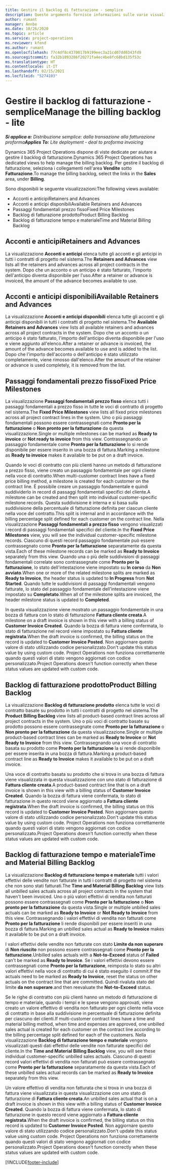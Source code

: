 ```yaml
---
title: Gestire il backlog di fatturazione - semplice
description: Questo argomento fornisce informazioni sulle varie visualizzazioni disponibili per l'uso durante la gestione del backlog di fatturazione.
author: rumant
manager: Annbe
ms.date: 10/26/2020
ms.topic: article
ms.service: project-operations
ms.reviewer: kfend
ms.author: rumant
ms.openlocfilehash: 77c4df8c4370017b9199eec3a21cd07dd0343fd9
ms.sourcegitcommit: fa32b1893286f20271fa4ec4be8fc68bd135f53c
ms.translationtype: HT
ms.contentlocale: it-IT
ms.lasthandoff: 02/15/2021
ms.locfileid: "5274103"
---
```

# <a name="manage-the-billing-backlog---lite"></a><span data-ttu-id="d59dc-103">Gestire il backlog di fatturazione - semplice</span><span class="sxs-lookup"><span data-stu-id="d59dc-103">Manage the billing backlog - lite</span></span>

<span data-ttu-id="d59dc-104">_**Si applica a:** Distribuzione semplice: dalla transazione alla fatturazione proforma_</span><span class="sxs-lookup"><span data-stu-id="d59dc-104">_**Applies To:** Lite deployment - deal to proforma invoicing_</span></span>

<span data-ttu-id="d59dc-105">Dynamics 365 Project Operations dispone di viste dedicate per aiutare a gestire il backlog di fatturazione.</span><span class="sxs-lookup"><span data-stu-id="d59dc-105">Dynamics 365 Project Operations has dedicated views to help manage the billing backlog.</span></span> <span data-ttu-id="d59dc-106">Per gestire il backlog di fatturazione, seleziona i collegamenti nell'area **Vendite** sotto **Fatturazione**.</span><span class="sxs-lookup"><span data-stu-id="d59dc-106">To manage the billing backlog, select the links in the **Sales** area, under **Billing**.</span></span> 

<span data-ttu-id="d59dc-107">Sono disponibili le seguente visualizzazioni:</span><span class="sxs-lookup"><span data-stu-id="d59dc-107">The following views available:</span></span>

- <span data-ttu-id="d59dc-108">Acconti e anticipi</span><span class="sxs-lookup"><span data-stu-id="d59dc-108">Retainers and Advances</span></span>
- <span data-ttu-id="d59dc-109">Acconti e anticipi disponibili</span><span class="sxs-lookup"><span data-stu-id="d59dc-109">Available Retainers and Advances</span></span>
- <span data-ttu-id="d59dc-110">Passaggi fondamentali prezzo fisso</span><span class="sxs-lookup"><span data-stu-id="d59dc-110">Fixed Price Milestones</span></span>
- <span data-ttu-id="d59dc-111">Backlog di fatturazione prodotto</span><span class="sxs-lookup"><span data-stu-id="d59dc-111">Product Billing Backlog</span></span>
- <span data-ttu-id="d59dc-112">Backlog di fatturazione tempo e materiale</span><span class="sxs-lookup"><span data-stu-id="d59dc-112">Time and Material Billing Backlog</span></span>

## <a name="retainers-and-advances"></a><span data-ttu-id="d59dc-113">Acconti e anticipi</span><span class="sxs-lookup"><span data-stu-id="d59dc-113">Retainers and Advances</span></span>

<span data-ttu-id="d59dc-114">La visualizzazione **Acconti e anticipi** elenca tutte gli acconti e gli anticipi in tutti i contratti di progetto nel sistema.</span><span class="sxs-lookup"><span data-stu-id="d59dc-114">The **Retainers and Advances** view lists all the retainers and advances across all project contracts in the system.</span></span> <span data-ttu-id="d59dc-115">Dopo che un acconto o un anticipo è stato fatturato, l'importo dell'anticipo diventa disponibile per l'uso.</span><span class="sxs-lookup"><span data-stu-id="d59dc-115">After a retainer or advance is invoiced, the amount of the advance becomes available to use.</span></span>

## <a name="available-retainers-and-advances"></a><span data-ttu-id="d59dc-116">Acconti e anticipi disponibili</span><span class="sxs-lookup"><span data-stu-id="d59dc-116">Available Retainers and Advances</span></span>

<span data-ttu-id="d59dc-117">La visualizzazione **Acconti e anticipi disponibili** elenca tutte gli acconti e gli anticipi disponibili in tutti i contratti di progetto nel sistema.</span><span class="sxs-lookup"><span data-stu-id="d59dc-117">The **Available Retainers and Advances** view lists all available retainers and advances across all project contracts in the system.</span></span> <span data-ttu-id="d59dc-118">Dopo che un acconto o un anticipo è stato fatturato, l'importo dell'anticipo diventa disponibile per l'uso e viene aggiunto all'elenco.</span><span class="sxs-lookup"><span data-stu-id="d59dc-118">After a retainer or advance is invoiced, the amount of the advance becomes available to use and is added to the list.</span></span> <span data-ttu-id="d59dc-119">Dopo che l'importo dell'acconto o dell'anticipo è stato utilizzato completamente, viene rimosso dall'elenco.</span><span class="sxs-lookup"><span data-stu-id="d59dc-119">After the amount of the retainer or advance is used completely, it is removed from the list.</span></span>

## <a name="fixed-price-milestones"></a><span data-ttu-id="d59dc-120">Passaggi fondamentali prezzo fisso</span><span class="sxs-lookup"><span data-stu-id="d59dc-120">Fixed Price Milestones</span></span>

<span data-ttu-id="d59dc-121">La visualizzazione **Passaggi fondamentali prezzo fisso** elenca tutti i passaggi fondamentali a prezzo fisso in tutte le voci di contratto di progetto nel sistema.</span><span class="sxs-lookup"><span data-stu-id="d59dc-121">The **Fixed Price Milestones** view lists all fixed price milestones across all project contract lines in the system.</span></span> <span data-ttu-id="d59dc-122">Uno o più passaggi fondamentali possono essere contrassegnati come **Pronto per la fatturazione** o **Non pronto per la fatturazione** da questa visualizzazione.</span><span class="sxs-lookup"><span data-stu-id="d59dc-122">Single or multiple milestones can be marked as **Ready to invoice** or **Not ready to invoice** from this view.</span></span> <span data-ttu-id="d59dc-123">Contrassegnando un passaggio fondamentale come **Pronto per la fatturazione** lo si rende disponibile per essere inserito in una bozza di fattura.</span><span class="sxs-lookup"><span data-stu-id="d59dc-123">Marking a milestone as **Ready to invoice** makes it available to be put on a draft invoice.</span></span>

<span data-ttu-id="d59dc-124">Quando le voci di contratto con più clienti hanno un metodo di fatturazione a prezzo fisso, viene creato un passaggio fondamentale per ogni cliente nella voce di contratto.</span><span class="sxs-lookup"><span data-stu-id="d59dc-124">When multi-customer contract lines have a fixed price billing method, a milestone is created for each customer on the contract line.</span></span> <span data-ttu-id="d59dc-125">È possibile creare un passaggio fondamentale e quindi suddividerlo in record di passaggi fondamentali specifici del cliente.</span><span class="sxs-lookup"><span data-stu-id="d59dc-125">A milestone can be created and then split into individual customer-specific milestone records.</span></span> <span data-ttu-id="d59dc-126">Questa suddivisione è interna e si basa sulla suddivisione della percentuale di fatturazione definita per ciascun cliente nella voce del contratto.</span><span class="sxs-lookup"><span data-stu-id="d59dc-126">This split is internal and in accordance with the billing percentage split defined for each customer on the contract line.</span></span> <span data-ttu-id="d59dc-127">Nella visualizzazione **Passaggi fondamentali a prezzo fisso** vengono visualizzati i record di passaggi fondamentali specifici del cliente.</span><span class="sxs-lookup"><span data-stu-id="d59dc-127">In the **Fixed Price Milestones** view, you will see the individual customer-specific milestone records.</span></span> <span data-ttu-id="d59dc-128">Ciascuno di questi record passaggio fondamentale può essere contrassegnato come **Pronto per la fatturazione** separatamente da questa vista.</span><span class="sxs-lookup"><span data-stu-id="d59dc-128">Each of these milestone records can be marked as **Ready to Invoice** separately from this view.</span></span> <span data-ttu-id="d59dc-129">Quando una o più delle suddivisioni di passaggi fondamentali correlate sono contrassegnate come **Pronto per la fatturazione**, lo stato dell'intestazione viene impostato su **In corso** da **Non avviato**.</span><span class="sxs-lookup"><span data-stu-id="d59dc-129">When one or more of the related milestone splits are marked as **Ready to Invoice**, the header status is updated to **In Progress** from **Not Started**.</span></span> <span data-ttu-id="d59dc-130">Quando tutte le suddivisioni di passaggi fondamentali vengono fatturate, lo stato del passaggio fondamentale dell'intestazione viene impostato su **Completato**.</span><span class="sxs-lookup"><span data-stu-id="d59dc-130">When all of the milestone splits are invoiced, the header milestone status is updated to **Completed**.</span></span>

<span data-ttu-id="d59dc-131">In questa visualizzazione viene mostrato un passaggio fondamentale in una bozza di fattura con lo stato di fatturazione **Fattura cliente creata**.</span><span class="sxs-lookup"><span data-stu-id="d59dc-131">A milestone on a draft invoice is shown in this view with a billing status of **Customer Invoice Created**.</span></span> <span data-ttu-id="d59dc-132">Quando la bozza di fattura viene confermata, lo stato di fatturazione nel record viene impostato su **Fattura cliente registrata**.</span><span class="sxs-lookup"><span data-stu-id="d59dc-132">When the draft invoice is confirmed, the billing status on the record is updated to **Customer Invoice Posted**.</span></span> <span data-ttu-id="d59dc-133">Non aggiornare questo valore di stato utilizzando codice personalizzato.</span><span class="sxs-lookup"><span data-stu-id="d59dc-133">Don't update this status value by using custom code.</span></span> <span data-ttu-id="d59dc-134">Project Operations non funziona correttamente quando questi valori di stato vengono aggiornati con codice personalizzato.</span><span class="sxs-lookup"><span data-stu-id="d59dc-134">Project Operations doesn't function correctly when these status values are updated with custom code.</span></span>

## <a name="product-billing-backlog"></a><span data-ttu-id="d59dc-135">Backlog di fatturazione prodotto</span><span class="sxs-lookup"><span data-stu-id="d59dc-135">Product Billing Backlog</span></span>

<span data-ttu-id="d59dc-136">La visualizzazione **Backlog di fatturazione prodotto** elenca tutte le voci di contratto basate su prodotto in tutti i contratti di progetto nel sistema.</span><span class="sxs-lookup"><span data-stu-id="d59dc-136">The **Product Billing Backlog** view lists all product-based contract lines across all project contracts in the system.</span></span> <span data-ttu-id="d59dc-137">Uno o più voci di contratto basate su prodotto possono essere contrassegnate come **Pronto per la fatturazione** o **Non pronto per la fatturazione** da questa visualizzazione.</span><span class="sxs-lookup"><span data-stu-id="d59dc-137">Single or multiple product-based contract lines can be marked as **Ready to Invoice** or **Not Ready to Invoice** from this view.</span></span> <span data-ttu-id="d59dc-138">Contrassegnando una voce di contratto basata su prodotto come **Pronto per la fatturazione** la si rende disponibile per essere inserita in una bozza di fattura.</span><span class="sxs-lookup"><span data-stu-id="d59dc-138">Marking a product-based contract line as **Ready to Invoice** makes it available to be put on a draft invoice.</span></span>

<span data-ttu-id="d59dc-139">Una voce di contratto basata su prodotto che si trova in una bozza di fattura viene visualizzata in questa visualizzazione con uno stato di fatturazione di **Fattura cliente creata**.</span><span class="sxs-lookup"><span data-stu-id="d59dc-139">A product-based contract line that is on a draft invoice is shown in this view with a billing status of **Customer Invoice Created**.</span></span> <span data-ttu-id="d59dc-140">Quando la bozza di fattura viene confermata, lo stato di fatturazione in questo record viene aggiornato a **Fattura cliente registrata**.</span><span class="sxs-lookup"><span data-stu-id="d59dc-140">When the draft invoice is confirmed, the billing status on this record is updated to **Customer Invoice Posted**.</span></span> <span data-ttu-id="d59dc-141">Non aggiornare questo valore di stato utilizzando codice personalizzato.</span><span class="sxs-lookup"><span data-stu-id="d59dc-141">Don't update this status value by using custom code.</span></span> <span data-ttu-id="d59dc-142">Project Operations non funziona correttamente quando questi valori di stato vengono aggiornati con codice personalizzato.</span><span class="sxs-lookup"><span data-stu-id="d59dc-142">Project Operations doesn't function correctly when these status values are updated with custom code.</span></span>

## <a name="time-and-material-billing-backlog"></a><span data-ttu-id="d59dc-143">Backlog di fatturazione tempo e materiale</span><span class="sxs-lookup"><span data-stu-id="d59dc-143">Time and Material Billing Backlog</span></span>

<span data-ttu-id="d59dc-144">La visualizzazione **Backlog di fatturazione tempo e materiale** tutti i valori effettivi delle vendite non fatturate in tutti i contratti di progetto nel sistema che non sono stati fatturati.</span><span class="sxs-lookup"><span data-stu-id="d59dc-144">The **Time and Material Billing Backlog** view lists all unbilled sales actuals across all project contracts in the system that haven't been invoiced.</span></span> <span data-ttu-id="d59dc-145">Uno o più valori effettivi di vendita non fatturati possono essere contrassegnati come **Pronto per la fatturazione** o **Non pronto per la fatturazione** da questa vista.</span><span class="sxs-lookup"><span data-stu-id="d59dc-145">Single or multiple unbilled sales actuals can be marked as **Ready to Invoice** or **Not Ready to Invoice** from this view.</span></span> <span data-ttu-id="d59dc-146">Contrassegnando i valori effettivi di vendita non fatturati come **Pronto per la fatturazione** li rende disponibili per essere inseriti in una bozza di fattura.</span><span class="sxs-lookup"><span data-stu-id="d59dc-146">Marking an unbilled sales actual as **Ready to Invoice** makes it available to be put on a draft invoice.</span></span>

<span data-ttu-id="d59dc-147">I valori effettivi delle vendite non fatturate con stato **Limite da non superare** di **Non riuscito** non possono essere contrassegnati come **Pronto per la fatturazione**.</span><span class="sxs-lookup"><span data-stu-id="d59dc-147">Unbilled sales actuals with a **Not-to-Exceed** status of **Failed** can't be marked as **Ready to Invoice**.</span></span> <span data-ttu-id="d59dc-148">Se i valori effettivi devono essere contrassegnati come **Pronto per la fatturazione**, reimposta lo stato su altri valori effettivi nella voce di contratto di cui è stato eseguito il commit.</span><span class="sxs-lookup"><span data-stu-id="d59dc-148">If the actuals need to be marked as **Ready to Invoice**, reset the status on other actuals on the contract line that are committed.</span></span> <span data-ttu-id="d59dc-149">Quindi rivaluta stato del limite **da non superare**.</span><span class="sxs-lookup"><span data-stu-id="d59dc-149">and then reevaluate the **Not-to-Exceed** status.</span></span>

<span data-ttu-id="d59dc-150">Se le righe di contratto con più clienti hanno un metodo di fatturazione di tempo e materiale, quando i tempi e le spese vengono approvati, viene creato un valore effettivo di vendita non fatturato per ogni cliente nella voce di contratto in base alla suddivisione in percentuale di fatturazione definita per ciascuno dei clienti.</span><span class="sxs-lookup"><span data-stu-id="d59dc-150">If multi-customer contract lines have a time and material billing method, when time and expenses are approved, one unbilled sales actual is created for each customer on the contract line according to the billing percentage split defined for each of the customers.</span></span> <span data-ttu-id="d59dc-151">Nella visualizzazione **Backlog di fatturazione tempo e materiale** vengono visualizzati questi dati effettivi delle vendite non fatturate specifici del cliente.</span><span class="sxs-lookup"><span data-stu-id="d59dc-151">In the **Time and Material Billing Backlog** view, you will see these individual customer-specific unbilled sales actuals.</span></span> <span data-ttu-id="d59dc-152">Ciascuno di questi record valori effettivi di vendita non fatturati può essere contrassegnato come **Pronto per la fatturazione** separatamente da questa vista.</span><span class="sxs-lookup"><span data-stu-id="d59dc-152">Each of these unbilled sales actual records can be marked as **Ready to Invoice** separately from this view.</span></span>

<span data-ttu-id="d59dc-153">Un valore effettivo di vendita non fatturata che si trova in una bozza di fattura viene visualizzata in questa visualizzazione con uno stato di fatturazione di **Fattura cliente creata**.</span><span class="sxs-lookup"><span data-stu-id="d59dc-153">An unbilled sales actual that is on a draft invoice is shown in this view with a billing status of **Customer Invoice Created**.</span></span> <span data-ttu-id="d59dc-154">Quando la bozza di fattura viene confermata, lo stato di fatturazione in questo record viene aggiornato a **Fattura cliente registrata**.</span><span class="sxs-lookup"><span data-stu-id="d59dc-154">When the draft invoice is confirmed, the billing status on this record is updated to **Customer Invoice Posted**.</span></span> <span data-ttu-id="d59dc-155">Non aggiornare questo valore di stato utilizzando codice personalizzato.</span><span class="sxs-lookup"><span data-stu-id="d59dc-155">Don't update this status value using custom code.</span></span> <span data-ttu-id="d59dc-156">Project Operations non funziona correttamente quando questi valori di stato vengono aggiornati con codice personalizzato.</span><span class="sxs-lookup"><span data-stu-id="d59dc-156">Project Operations doesn't function correctly when these status values are updated with custom code.</span></span>


[!INCLUDE[footer-include](../../includes/footer-banner.md)]